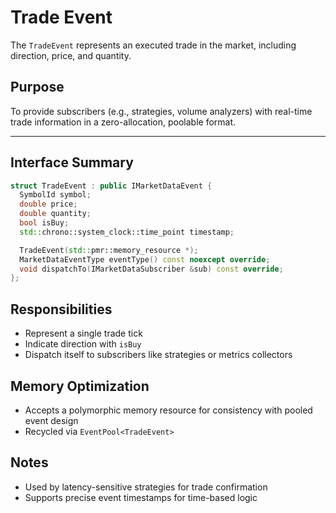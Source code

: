 # Trade Event

The `TradeEvent` represents an executed trade in the market, including direction, price, and quantity.

## Purpose

To provide subscribers (e.g., strategies, volume analyzers) with real-time trade information in a zero-allocation, poolable format.

---

## Interface Summary

```cpp
struct TradeEvent : public IMarketDataEvent {
  SymbolId symbol;
  double price;
  double quantity;
  bool isBuy;
  std::chrono::system_clock::time_point timestamp;

  TradeEvent(std::pmr::memory_resource *);
  MarketDataEventType eventType() const noexcept override;
  void dispatchTo(IMarketDataSubscriber &sub) const override;
};
```

## Responsibilities

- Represent a single trade tick
- Indicate direction with `isBuy`
- Dispatch itself to subscribers like strategies or metrics collectors

## Memory Optimization

- Accepts a polymorphic memory resource for consistency with pooled event design
- Recycled via `EventPool<TradeEvent>`

## Notes

- Used by latency-sensitive strategies for trade confirmation
- Supports precise event timestamps for time-based logic
